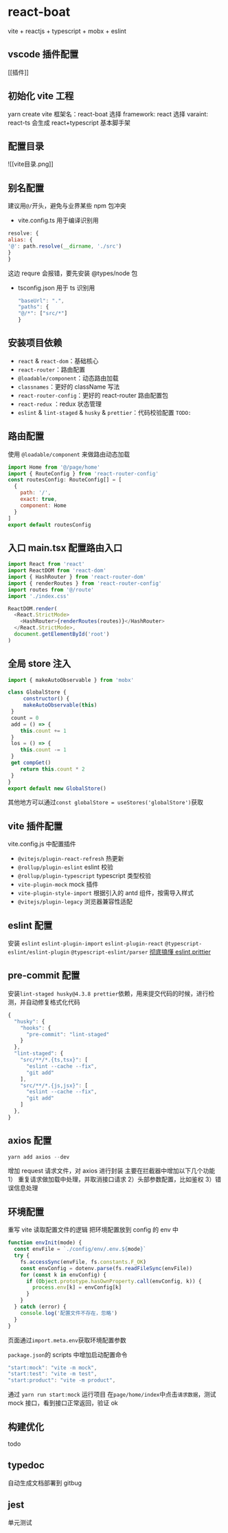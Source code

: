 # react-boat

vite + reactjs + typescript + mobx + eslint

## vscode 插件配置

[[插件]]

## 初始化 vite 工程

yarn create vite
框架名：react-boat
选择 framework: react
选择 varaint: react-ts
会生成 react+typescript 基本脚手架

## 配置目录

![[vite目录.png]]

## 别名配置

建议用`@/`开头，避免与业界某些 npm 包冲突

- vite.config.ts 用于编译识别用

```js
resolve: {
alias: {
'@': path.resolve(__dirname, './src')
}
}
```

这边 requre 会报错，要先安装 @types/node 包

- tsconfig.json 用于 ts 识别用
  ```js
  "baseUrl": ".",
  "paths": {
  "@/*": ["src/*"]
  }
  ```

## 安装项目依赖

- `react` & `react-dom`：基础核心
- `react-router`：路由配置
- `@loadable/component`：动态路由加载
- `classnames`：更好的 className 写法
- `react-router-config`：更好的 react-router 路由配置包
- `react-redux` ：redux 状态管理
- `eslint` & `lint-staged` & `husky` & `prettier`：代码校验配置 `TODO:`

## 路由配置

使用 `@loadable/component` 来做路由动态加载

```js
import Home from '@/page/home'
import { RouteConfig } from 'react-router-config'
const routesConfig: RouteConfig[] = [
  {
    path: '/',
    exact: true,
    component: Home
  }
]
export default routesConfig
```

## 入口 main.tsx 配置路由入口

```js
import React from 'react'
import ReactDOM from 'react-dom'
import { HashRouter } from 'react-router-dom'
import { renderRoutes } from 'react-router-config'
import routes from '@/route'
import './index.css'

ReactDOM.render(
  <React.StrictMode>
    <HashRouter>{renderRoutes(routes)}</HashRouter>
  </React.StrictMode>,
  document.getElementById('root')
)
```

## 全局 store 注入

```js
import { makeAutoObservable } from 'mobx'

class GlobalStore {
	 constructor() {
	 makeAutoObservable(this)
 }
 count = 0
 add = () => {
 	this.count += 1
 }
 los = () => {
 	this.count -= 1
 }
 get compGet()
 	return this.count * 2
 }
}
export default new GlobalStore()
```

其他地方可以通过`const globalStore = useStores('globalStore')`获取

## vite 插件配置

vite.config.js 中配置插件

- `@vitejs/plugin-react-refresh`
  热更新
- `@rollup/plugin-eslint`
  eslint 校验
- `@rollup/plugin-typescript`
  typescript 类型校验
- `vite-plugin-mock`
  mock 插件
- `vite-plugin-style-import`
  根据引入的 antd 组件，按需导入样式
- `@vitejs/plugin-legacy`
  浏览器兼容性适配

## eslint 配置

安装
`eslint`
`eslint-plugin-import`
`eslint-plugin-react`
`@typescript-eslint/eslint-plugin`
`@typescript-eslint/parser`
[彻底搞懂 eslint,prittier](https://juejin.cn/post/6909788084666105864)

## pre-commit 配置

安装`lint-staged husky@4.3.8 prettier`依赖，用来提交代码的时候，进行检测，并自动修复格式化代码

```js
{
  "husky": {
    "hooks": {
      "pre-commit": "lint-staged"
    }
  },
  "lint-staged": {
    "src/**/*.{ts,tsx}": [
      "eslint --cache --fix",
      "git add"
    ],
    "src/**/*.{js,jsx}": [
      "eslint --cache --fix",
      "git add"
    ]
  },
}
```

## axios 配置

```js
yarn add axios --dev
```

增加 request 请求文件，对 axios 进行封装
主要在拦截器中增加以下几个功能
1） 重复请求做加载中处理，并取消接口请求
2）头部参数配置，比如鉴权
3）错误信息处理

## 环境配置

重写 vite 读取配置文件的逻辑
把环境配置放到 config 的 env 中

```js
function envInit(mode) {
  const envFile = `./config/env/.env.${mode}`
  try {
    fs.accessSync(envFile, fs.constants.F_OK)
    const envConfig = dotenv.parse(fs.readFileSync(envFile))
    for (const k in envConfig) {
      if (Object.prototype.hasOwnProperty.call(envConfig, k)) {
        process.env[k] = envConfig[k]
      }
    }
  } catch (error) {
    console.log('配置文件不存在，忽略')
  }
}
```

页面通过`import.meta.env`获取环境配置参数

`package.json`的 scripts 中增加启动配置命令

```js
"start:mock": "vite -m mock",
"start:test": "vite -m test",
"start:product": "vite -m product",
```

通过 `yarn run start:mock` 运行项目
在`page/home/index`中点击`请求数据`，测试 mock 接口，看到接口正常返回，验证 ok

## 构建优化

todo

## typedoc

自动生成文档部署到 gitbug

## jest

单元测试
